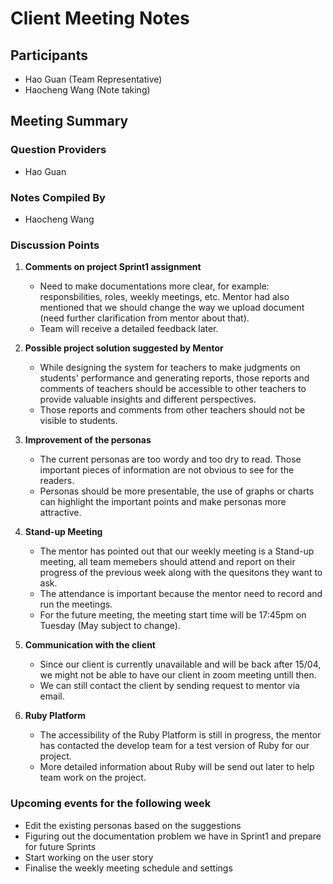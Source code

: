# Client Meeting Notes

## Participants
- Hao Guan (Team Representative)
- Haocheng Wang (Note taking)


## Meeting Summary

### Question Providers
- Hao Guan

### Notes Compiled By
- Haocheng Wang

### Discussion Points

1. **Comments on project Sprint1 assignment**
    - Need to make documentations more clear, for example: responsbilities, roles, weekly meetings, etc. Mentor had also mentioned that we should change the way we upload document (need further clarification from mentor about that).
    - Team will receive a detailed feedback later.

2. **Possible project solution suggested by Mentor**
    - While designing the system for teachers to make judgments on students' performance and generating reports, those reports and comments of  teachers
    should be accessible to other teachers to provide valuable insights and different perspectives.
    - Those reports and comments from other teachers should not be visible to students.

3. **Improvement of the personas**
    - The current personas are too wordy and too dry to read. Those important pieces of information are not obvious to see for the readers.
    - Personas should be more presentable, the use of graphs or charts can highlight the important points and make personas more attractive.

4. **Stand-up Meeting**
    - The mentor has pointed out that our weekly meeting is a Stand-up meeting, all team memebers should attend and report on their progress of the previous week along with the quesitons they want to ask.
    - The attendance is important because the mentor need to record and run the meetings.
    - For the future meeting, the meeting start time will be 17:45pm on Tuesday (May subject to change).

5. **Communication with the client**
    - Since our client is currently unavailable and will be back after 15/04, we might not be able to have our client in zoom meeting untill then.
    - We can still contact the client by sending request to mentor via email. 

6. **Ruby Platform**
    - The accessibility of the Ruby Platform is still in progress, the mentor has contacted the develop team for a test version of Ruby for our project.
    - More detailed information about Ruby will be send out later to help team work on the project.

### Upcoming events for the following week
- Edit the existing personas based on the suggestions
- Figuring out the documentation problem we have in Sprint1 and prepare for future Sprints
- Start working on the user story
- Finalise the weekly meeting schedule and settings

